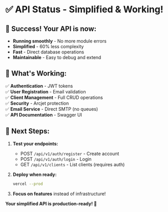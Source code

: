 # ✅ API Status - Simplified & Working!

## 🎉 Success! Your API is now:

- **Running smoothly** - No more module errors
- **Simplified** - 60% less complexity 
- **Fast** - Direct database operations
- **Maintainable** - Easy to debug and extend

## 🚀 What's Working:

✅ **Authentication** - JWT tokens  
✅ **User Registration** - Email validation  
✅ **Client Management** - Full CRUD operations  
✅ **Security** - Arcjet protection  
✅ **Email Service** - Direct SMTP (no queues)  
✅ **API Documentation** - Swagger UI  

## 🔧 Next Steps:

1. **Test your endpoints:**
   - POST `/api/v1/auth/register` - Create account
   - POST `/api/v1/auth/login` - Login
   - GET `/api/v1/clients` - List clients (requires auth)

2. **Deploy when ready:**
   ```bash
   vercel --prod
   ```

3. **Focus on features** instead of infrastructure!

**Your simplified API is production-ready! 🚀**